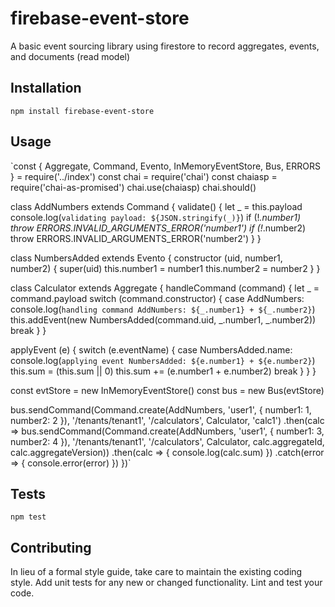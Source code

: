 firebase-event-store
=========

A basic event sourcing library using firestore to record aggregates, events, and documents (read model)

## Installation

  `npm install firebase-event-store`

## Usage

`const {
  Aggregate,
  Command,
  Evento,
  InMemoryEventStore,
  Bus,
  ERRORS
} = require('../index')
const chai = require('chai')
const chaiasp = require('chai-as-promised')
chai.use(chaiasp)
chai.should()

class AddNumbers extends Command {
  validate() {
    let _ = this.payload
    console.log(``validating payload: ${JSON.stringify(_)}``)
    if (!_.number1) throw ERRORS.INVALID_ARGUMENTS_ERROR('number1')
    if (!_.number2) throw ERRORS.INVALID_ARGUMENTS_ERROR('number2')
  }
}

class NumbersAdded extends Evento {
  constructor (uid, number1, number2) {
    super(uid)
    this.number1 = number1
    this.number2 = number2
  }
}

class Calculator extends Aggregate {
  handleCommand (command) {
    let _ = command.payload
    switch (command.constructor) {
      case AddNumbers:
        console.log(``handling command AddNumbers: ${_.number1} + ${_.number2}``)
        this.addEvent(new NumbersAdded(command.uid, _.number1, _.number2))
        break
    }
  }

  applyEvent (e) {
    switch (e.eventName) {
      case NumbersAdded.name:
        console.log(``applying event NumbersAdded: ${e.number1} + ${e.number2}``)
        this.sum = (this.sum || 0)
        this.sum += (e.number1 + e.number2)
        break
    }
  }
}

const evtStore = new InMemoryEventStore()
const bus = new Bus(evtStore)

bus.sendCommand(Command.create(AddNumbers, 'user1', { number1: 1, number2: 2 }), '/tenants/tenant1', '/calculators', Calculator, 'calc1')
  .then(calc => bus.sendCommand(Command.create(AddNumbers, 'user1', { number1: 3, number2: 4 }), '/tenants/tenant1', '/calculators', Calculator, calc.aggregateId, calc.aggregateVersion))
    .then(calc => {
      console.log(calc.sum)
    }) 
    .catch(error => {
      console.error(error)
    })
  })`

## Tests

  `npm test`

## Contributing

In lieu of a formal style guide, take care to maintain the existing coding style. Add unit tests for any new or changed functionality. Lint and test your code.
